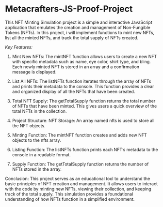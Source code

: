 # Metacrafters-JS-Proof-Project
This NFT Minting Simulation project is a simple and interactive JavaScript application that emulates the creation and management of Non-Fungible Tokens (NFTs). In this project, i will implement functions to mint new NFTs, list all the minted NFTs, and track the total supply of NFTs created.

*Key Features:*

1. Mint New NFTs:
The mintNFT function allows users to create a new NFT with specific metadata such as name, eye color, shirt type, and bling.
Each newly minted NFT is stored in an array and a confirmation message is displayed.

2. List All NFTs:
The listNFTs function iterates through the array of NFTs and prints their metadata to the console.
This function provides a clear and organized display of all the NFTs that have been created.

3. Total NFT Supply:
The getTotalSupply function returns the total number of NFTs that have been minted.
This gives users a quick overview of the total NFTs in the collection.

4. Project Structure:
NFT Storage:
An array named nfts is used to store all the NFT objects.

6. Minting Function:
    The mintNFT function creates and adds new NFT objects to the nfts array.

7. Listing Function:
   The listNFTs function prints each NFT’s metadata to the console in a readable format.

8. Supply Function:
    The getTotalSupply function returns the number of NFTs stored in the array.

Conclusion:
This project serves as an educational tool to understand the basic principles of NFT creation and management. It allows users to interact with the code by minting new NFTs, viewing their collection, and keeping track of the total supply. This simulation provides a foundational understanding of how NFTs function in a simplified environment.
